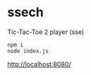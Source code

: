 # ssech

Tic-Tac-Toe 2 player (sse)

```shell
npm i
node index.js
```

[http://localhost:8080/](http://localhost:8080/)